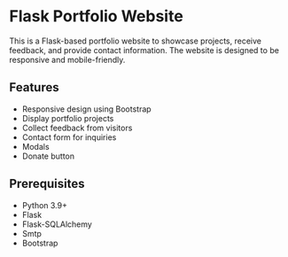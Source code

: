 # Flask Portfolio Website

This is a Flask-based portfolio website to showcase projects, receive feedback, and provide contact information. The website is designed to be responsive and mobile-friendly.

## Features

- Responsive design using Bootstrap
- Display portfolio projects
- Collect feedback from visitors
- Contact form for inquiries
- Modals
- Donate button

## Prerequisites

- Python 3.9+
- Flask
- Flask-SQLAlchemy
- Smtp
- Bootstrap
